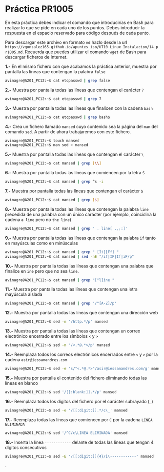 # Práctica PR1005

En esta práctica debes indicar el comando que introducirías en Bash para realizar lo que se pide en cada uno de los puntos. Debes introducir la respuesta en el espacio reservado para código después de cada punto.

Para descargar este archivo en formato `md` hazlo desde la url `https://vgonzalez165.github.io/apuntes_iso/UT10_Linux_Instalacion/14_pr1005.md`. Recuerda que puedes utilizar el comando `wget` de Bash para descargar ficheros de Internet.

**1.-** En el mismo fichero con que acabamos la práctica anterior, muestra por pantalla las líneas que contengan la palabra `false`

```bash
avinagre@A201_PC12:~$ cat etcpasswd | grep false
```

**2.-** Muestra por pantalla todas las líneas que contengan el carácter `7`

```bash
avinagre@A201_PC12:~$ cat etcpasswd | grep 7
```

**3.-** Muestra por pantalla todas las líneas que finalicen con la cadena `bash`

```bash
avinagre@A201_PC12:~$ cat etcpasswd | grep bash$
```

**4.-** Crea un fichero llamado `mansed` cuyo contenido sea la página del `man` del comando `sed`. A partir de ahora trabajaremos con este fichero.

```bash
avinagre@A201_PC12:~$ touch mansed
avinagre@A201_PC12:~$ man sed > mansed
```

**5.-** Muestra por pantalla todas las líneas que contengan el carácter `\`

```bash
avinagre@A201_PC12:~$ cat mansed | grep [\\]
```

**6.-** Muestra por pantalla todas las líneas que comiencen por la letra `S`

```bash
avinagre@A201_PC12:~$ cat mansed | grep ^s -i
```

**7.-** Muestra por pantalla todas las líneas que contengan el carácter `$`

```bash
avinagre@A201_PC12:~$ cat mansed | grep [$]
```

**8.-** Muestra por pantalla todas las líneas que contengan la palabra `line` precedida de una palabra con un único carácter (por ejemplo, coincidiría la cadena `a line` pero no `the line`)

```bash
avinagre@A201_PC12:~$ cat mansed | grep ' . line[ .,;:]'
```

**9.-** Muestra por pantalla todas las líneas que contengan la palabra `if` tanto en mayúsculas como en minúsculas

```bash
avinagre@A201_PC12:~$ cat mansed | grep " [Ii][Ff] "
avinagre@A201_PC12:~$ cat mansed | sed -nE "/if|IF|If|iF/p"
```

**10.-** Muestra por pantalla todas las líneas que contengan una palabra que finalice en `ine` pero que no sea `line`.

```bash
avinagre@A201_PC12:~$ cat mansed | grep "[^l]ine "
```

**11.-** Muestra por pantalla todas las líneas que contengan una letra mayúscula aislada

```bash
avinagre@A201_PC12:~$ cat mansed | grep '/^[A-Z]/p'
```

**12.-** Muestra por pantalla todas las líneas que contengan una dirección web

```bash
avinagre@A201_PC12:~$ sed -n '/http.*/p' mansed
```

**13.-** Muestra por pantalla todas las líneas que contengan un correo electrónico encerrado entre los símbolos `<` y `>`

```bash
avinagre@A201_PC12:~$ sed -n '/<.*@.*>/p' mansed
```

**14.-** Reemplaza todos los correos electrónicos encerrados entre `<` y `>` por la cadena `asir@iessanandres.com`

```bash
avinagre@A201_PC12:~$ sed -e 's/"<.*@.*>"/asir@iessanandres.com/g' mansed
```

**15.-** Muestra por pantalla el contenido del fichero eliminando todas las líneas en blanco 

```bash
avinagre@A201_PC12:~$ sed '/[[:blank:]].*/p' mansed
```

**16.-** Reemplaza todos los dígitos del fichero por el carácter subrayado (`_`)

```bash
avinagre@A201_PC12:~$ sed -e '/[[:digit:]].*/c\_' mansed
```

**17.-** Reemplaza todas las líneas que comiencen por `C` por la cadena `LINEA ELIMINADA`

```bash
avinagre@A201_PC12:~$ sed '/^C/c\LINEA ELIMINADA' mansed
```

**18.-** Inserta la línea `------------` delante de todas las líneas que tengan 4 dígitos consecutivos

```bash
avinagre@A201_PC12:~$ sed -E '/[[:digit:]]{4}/i\------------' mansed

```
.
